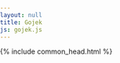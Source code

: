 ```yaml
---
layout: null
title: Gojek
js: gojek.js
---
```


<html lang="ja">

<head>
  {% include common_head.html %}
  <script src="https://unpkg.com/osmtogeojson@2.2.12/osmtogeojson.js"></script>
  <script src="https://netdna.bootstrapcdn.com/bootstrap/3.0.0/js/bootstrap.min.js"></script>
  <script src="https://www.gstatic.com/charts/loader.js"></script>
  <style>
    body { margin: 0; padding: 0; }
    #map { position: absolute; top: 0; bottom: 0; width: 100%; }
</style>
</head>

<body>
  <div id="bottom">
  <div id='map' class="inner"></div>
 <div id="searchChart" class="inner"></div>
 <div id="matrixChart" class="inner"></div>
  <div id="directionsChart" class="inner"></div>
</div>
</body>
<script>
  {% include {{ page.js }} %}
</script>

</html>